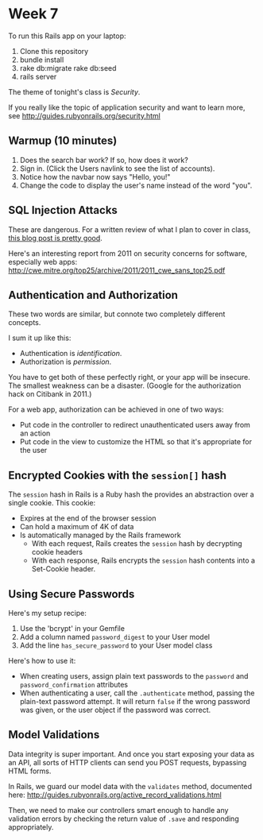 # Week 7

To run this Rails app on your laptop:

1. Clone this repository
1. bundle install
1. rake db:migrate rake db:seed
1. rails server

The theme of tonight's class is *Security*.

If you really like the topic of application security and want to learn more, see http://guides.rubyonrails.org/security.html

## Warmup (10 minutes)

1. Does the search bar work?  If so, how does it work?
2. Sign in. (Click the Users navlink to see the list of accounts).
2. Notice how the navbar now says "Hello, you!"
2. Change the code to display the user's name instead of the word "you".


## SQL Injection Attacks

These are dangerous. For a written review of what I plan to cover in class, [this blog post is pretty good](http://gavinmiller.io/2015/fixing-sql-injection-vulnerabilities/).

Here's an interesting report from 2011 on security concerns for software, especially web apps: http://cwe.mitre.org/top25/archive/2011/2011_cwe_sans_top25.pdf


## Authentication and Authorization

These two words are similar, but connote two completely different concepts.

I sum it up like this:

* Authentication is *identification*.
* Authorization is *permission*.

You have to get both of these perfectly right, or your app will be insecure.  The smallest weakness can be a disaster. (Google for the  authorization hack on Citibank in 2011.)

For a web app, authorization can be achieved in one of two ways:

* Put code in the controller to redirect unauthenticated users away from an action
* Put code in the view to customize the HTML so that it's appropriate for the user


## Encrypted Cookies with the `session[]` hash

The `session` hash in Rails is a Ruby hash the provides an abstraction over a single cookie.  This cookie:

* Expires at the end of the browser session
* Can hold a maximum of 4K of data
* Is automatically managed by the Rails framework
  * With each request, Rails creates the `session` hash by decrypting cookie headers
  * With each response, Rails encrypts the `session` hash contents into a Set-Cookie header.

## Using Secure Passwords

Here's my setup recipe:

1. Use the 'bcrypt' in your Gemfile
2. Add a column named `password_digest` to your User model
2. Add the line `has_secure_password` to your User model class

Here's how to use it:

* When creating users, assign plain text passwords to the `password` and `password_confirmation` attributes
* When authenticating a user, call the `.authenticate` method, passing the plain-text password attempt.  It will return `false` if the wrong password was given, or the user object if the password was correct.



## Model Validations

Data integrity is super important.  And once you start exposing your data as an API, all sorts of HTTP clients can send you POST requests, bypassing HTML forms.

In Rails, we guard our model data with the `validates` method, documented here: http://guides.rubyonrails.org/active_record_validations.html

Then, we need to make our controllers smart enough to handle any validation errors by checking the return value of `.save` and responding appropriately.
